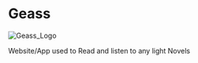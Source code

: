 # Geass
![Geass_Logo](https://user-images.githubusercontent.com/43398941/187600416-96c8ebd3-2cc0-4f8f-80b1-ac41438de2cb.png)

Website/App used to Read and listen to any light Novels
